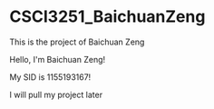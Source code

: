 # CSCI3251_BaichuanZeng
This is the project of Baichuan Zeng

Hello, I'm Baichuan Zeng!

My SID is 1155193167!

I will pull my project later
